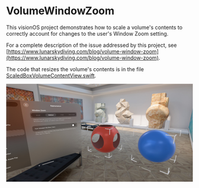 # VolumeWindowZoom

This visionOS project demonstrates how to scale a volume's contents to correctly account for changes to the user's Window Zoom setting.

For a complete description of the issue addressed by this project, see  [https://www.lunarskydiving.com/blog/volume-window-zoom](https://www.lunarskydiving.com/blog/volume-window-zoom).

The code that resizes the volume's contents is in the file [ScaledBoxVolumeContentView.swift](VolumeWindowZoom/ScaledBoxVolumeContentView.swift). 

<img src="https://github.com/drewolbrich/VolumeWindowZoom/raw/main/screenshot.jpg" width="600px">
